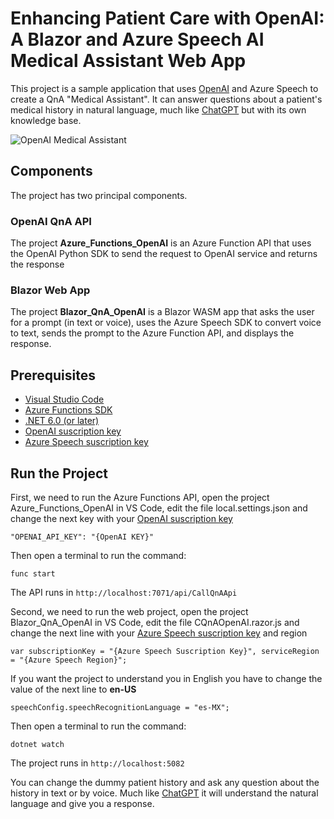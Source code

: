 # Enhancing Patient Care with OpenAI: A Blazor and Azure Speech AI Medical Assistant Web App

This project is a sample application that uses [OpenAI](https://openai.com) and Azure Speech to create a QnA "Medical Assistant". It can answer questions about a patient's medical history in natural language, much like [ChatGPT](https://chat.openai.com) but with its own knowledge base.

![OpenAI Medical Assistant](https://github.com/DFMERA/OpenAI_Medical_Assistant/blob/main/img/OpenAI_Medical_Assistant.gif)

## Components
The project has two principal components.

### OpenAI QnA API
The project **Azure_Functions_OpenAI** is an Azure Function API that uses the OpenAI Python SDK to send the request to OpenAI service and returns the response

### Blazor Web App
The project **Blazor_QnA_OpenAI** is a Blazor WASM app that asks the user for a prompt (in text or voice), uses the Azure Speech SDK to convert voice to text, sends the prompt to the Azure Function API, and displays the response.

## Prerequisites
- [Visual Studio Code](https://code.visualstudio.com)
- [Azure Functions SDK](https://azure.microsoft.com/en-us/downloads/)
- [.NET 6.0 (or later)](https://dotnet.microsoft.com/en-us/download)
- [OpenAI suscription key](https://platform.openai.com/docs/introduction)
- [Azure Speech suscription key](https://learn.microsoft.com/en-us/azure/cognitive-services/speech-service/index-speech-to-text)

## Run the Project
First, we need to run the Azure Functions API, open the project Azure_Functions_OpenAI in VS Code, edit the file local.settings.json and change the next key with your [OpenAI suscription key](https://platform.openai.com/docs/introduction)
```
"OPENAI_API_KEY": "{OpenAI KEY}"
```
Then open a terminal to run the command:
```
func start
```
The API runs in ```http://localhost:7071/api/CallQnAApi```

Second, we need to run the web project, open the project Blazor_QnA_OpenAI in VS Code, edit the file CQnAOpenAI.razor.js and change the next line with your [Azure Speech suscription key](https://portal.azure.com/#create/Microsoft.CognitiveServicesSpeechServices) and region
```
var subscriptionKey = "{Azure Speech Suscription Key}", serviceRegion = "{Azure Speech Region}";
```
If you want the project to understand you in English you have to change the value of the next line to **en-US**
```
speechConfig.speechRecognitionLanguage = "es-MX";
```
Then open a terminal to run the command:
```
dotnet watch
```
The project runs in ```http://localhost:5082```

You can change the dummy patient history and ask any question about the history in text or by voice. Much like [ChatGPT](https://chat.openai.com) it will understand the natural language and give you a response.
